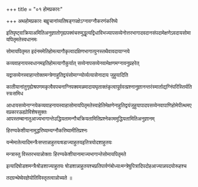 +++
title = "०१ होमप्रकारः"

+++
अथहोमप्रकारः बह्वृचानांव्यतिषङ्गपक्षेऽग्नावग्नौकरणंकरिष्ये

इतिपृष्ट्वाक्रियाअमितिअनुज्ञातोगृह्यपक्वंचरुमुद्धृत्यद्विधाविभज्यापसव्येनोत्तरभागादवदानसंपदामेक्षणेऽवदायसोमायपितृमतेस्वधानमः

सोमायपितृमत इदंनममेतिहोमत्यागौकृत्वादक्षिणभागात्पुनस्तथैवावदायाग्नये

कव्यवाहनायस्वधानमइतिहोमत्यागौकुर्यात् सव्येनापसव्येनवामेक्षणमग्नावनुप्रहरेत्

यद्वासव्येनस्वाहान्तोक्तमन्त्रेणाहुतिद्वयंसोमाग्न्योर्व्यत्यासेनादाय जुहुयादिति

कातीयानांतुगृह्येश्रपणमकृत्वैवपचनाग्निपक्वमन्नमादायघृताक्तंकृत्वापूर्ववत्प्रश्नानुज्ञानन्तरंस्मार्ताद्यग्निंपरिस्तिर्यतिस्त्रःसमिध

आधायसव्येनाग्नयेकव्यवाहनायस्वाहासोमायपितृमतेस्वाहेतिमेक्षणेनाहुतिद्वयंजुहुयापादपसव्येनवापाणिहोमेपीत्थमएवप्रकारऊह्योविशेषसुक्तः
आपस्तम्बानातुआज्यभागान्तेउद्धियतामन्गौचक्रियतामितिप्रश्नेकाममुद्धियतामितिअनुज्ञानम्

हिरण्यकेशीयानामुद्धरिष्याम्यग्नौकरिष्यामीतिप्रश्नः

यन्मेमातेत्यादिमन्त्रैःसप्तान्नाहुतयःषडाज्याहुतयइतित्रयोदशाहुतयः

मन्त्रास्तु विस्तरभयान्नोक्ताः हिरण्यकेशीयानामाज्यभागान्तेसोमायपितृमते

इत्यादिषोडशमन्त्रैःषोडशाज्याहुतयः षोडशान्नाहुतयश्चप्रतिपार्वणंबोध्याःमन्त्रेषुपित्रादिपदोहआज्यान्नपदयोरूहश्च

तदग्रन्थेष्वेवज्ञेयोतिविस्तृतत्वान्नोच्यते ॥
